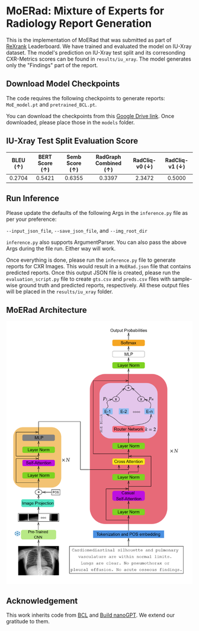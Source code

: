 # MoERad: Mixture of Experts for Radiology Report Generation

This is the implementation of MoERad that was submitted as part of [ReXrank](https://rexrank.ai/) Leaderboard. We have trained and evaluated the model on IU-Xray dataset. The model's prediction on IU-Xray test split and its corresonding CXR-Metrics scores can be found in `results/iu_xray`. The model generates only the "Findings" part of the report.

## Download Model Checkpoints
The code requires the following checkpoints to generate reports: `MoE_model.pt` and `pretrained_BCL.pt`.

You can download the checkpoints from this [Google Drive link](https://drive.google.com/drive/folders/1CtzPf39mpvpW6l3l6UcfbP6ghGVkpshX?usp=sharing). Once downloaded, please place those in the `models` folder.

## IU-Xray Test Split Evaluation Score
| BLEU (↑) | BERT Score (↑) | Semb Score (↑) | RadGraph Combined (↑) | RadCliq-v0 (↓) | RadCliq-v1 (↓) | 
| :---: | :---: | :---: | :---: | :---: | :---: |
| 0.2704 | 0.5421 | 0.6355 | 0.3397 | 2.3472 | 0.5000 |

## Run Inference
Please update the defaults of the following Args in the `inference.py` file as per your preference:

`--input_json_file`, `--save_json_file`, and `--img_root_dir`

`inference.py` also supports ArgumentParser. You can also pass the above Args during the file run. Either way will work. 

Once everything is done, please run the `inference.py` file to generate reports for CXR Images. This would result in a `MoERad.json` file that contains predicted reports. Once this output JSON file is created, please run the `evaluation_script.py` file to create `gts.csv` and `preds.csv` files with sample-wise ground truth and predicted reports, respectively. All these output files will be placed in the `results/iu_xray` folder.

## MoERad Architecture
![](./figures/MoERad_Archi.png) 

## Acknowledgement
This work inherits code from [BCL](https://github.com/FlamieZhu/Balanced-Contrastive-Learning) and [Build nanoGPT](https://github.com/karpathy/build-nanogpt). We extend our gratitude to them.